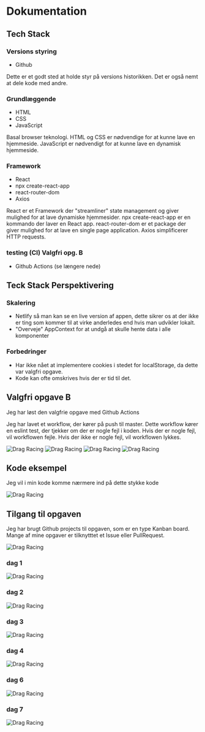 # Dokumentation

## Tech Stack

### Versions styring

- Github

Dette er et godt sted at holde styr på versions historikken. Det er også nemt at dele kode med andre.

### Grundlæggende

- HTML
- CSS
- JavaScript

Basal browser teknologi. HTML og CSS er nødvendige for at kunne lave en hjemmeside. JavaScript er nødvendigt for at kunne lave en dynamisk hjemmeside.

### Framework

- React
- npx create-react-app
- react-router-dom
- Axios

React er et Framework der "streamliner" state management og giver mulighed for at lave dynamiske hjemmesider. npx create-react-app er en kommando der laver en React app. react-router-dom er et package der giver mulighed for at lave en single page application. Axios simplificerer HTTP requests.

### testing (CI) Valgfri opg. B

- Github Actions (se længere nede)

## Teck Stack Perspektivering

### Skalering

- Netlify så man kan se en live version af appen, dette sikrer os at der ikke er ting som kommer til at virke anderledes end hvis man udvikler lokalt.
- "Overveje" AppContext for at undgå at skulle hente data i alle komponenter

### Forbedringer

- Har ikke nået at implementere cookies i stedet for localStorage, da dette var valgfri opgave.
- Kode kan ofte omskrives hvis der er tid til det.

## Valgfri opgave B

Jeg har løst den valgfrie opgave med Github Actions

Jeg har lavet et workflow, der kører på push til master. Dette workflow kører en eslint test, der tjekker om der er nogle fejl i koden. Hvis der er nogle fejl, vil workflowen fejle. Hvis der ikke er nogle fejl, vil workflowen lykkes.

![Drag Racing](doc_assets/github-actions-failure-2.png)
![Drag Racing](doc_assets/github-actions.png)
![Drag Racing](doc_assets/github-actions-failure.png)
![Drag Racing](doc_assets/github-actions-success.png)

## Kode eksempel

Jeg vil i min kode komme nærmere ind på dette stykke kode

![Drag Racing](doc_assets/kode-eksempel2.png)

## Tilgang til opgaven

Jeg har brugt Github projects til opgaven, som er en type Kanban board. Mange af mine opgaver er tilknytttet et Issue eller PullRequest.

![Drag Racing](doc_assets/kanban.png)

### dag 1

![Drag Racing](doc_assets/dag1.png)

### dag 2

![Drag Racing](doc_assets/dag2.png)

### dag 3

![Drag Racing](doc_assets/dag3.png)

### dag 4

![Drag Racing](doc_assets/dag4.png)

### dag 6

![Drag Racing](doc_assets/dag6.png)

### dag 7

![Drag Racing](doc_assets/dag7v3.png)